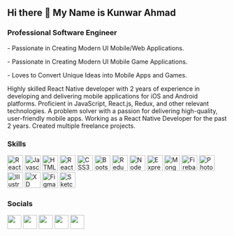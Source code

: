 <h2> Hi there 👋 My Name is Kunwar Ahmad </h2>
<h3> Professional Software Engineer </h3>
<p>- Passionate in Creating Modern UI Mobile/Web Applications.</p>
<p>- Passionate in Creating Modern UI Mobile Game Applications.</p>
<p>- Loves to Convert Unique Ideas into Mobile Apps and Games.</p>



Highly skilled React Native developer with 2 years of experience in developing and delivering mobile applications for iOS and Android platforms. Proficient in JavaScript, React.js, Redux, and other relevant technologies. A problem solver with a passion for delivering high-quality, user-friendly mobile apps. Working as a React Native Developer for the past 2 years. Created multiple freelance projects. 


<h3>Skills</h3>

<p align="left" dir="auto">
<a href="https://developer.mozilla.org/en-US/docs/Web/JavaScript" rel="nofollow"><img src="https://toppng.com/uploads/preview/react-native-svg-transformer-allows-you-import-svg-aperture-science-innovators-logo-11562851994zqcpwozsvy.png" width="36" height="36" alt="React Native" style="max-width: 100%;"></a>
<a href="https://developer.mozilla.org/en-US/docs/Web/JavaScript" rel="nofollow"><img src="https://raw.githubusercontent.com/danielcranney/readme-generator/main/public/icons/skills/javascript-colored.svg" width="36" height="36" alt="Javascript" style="max-width: 100%;"></a>
<a href="https://developer.mozilla.org/en-US/docs/Glossary/HTML5" rel="nofollow"><img src="https://raw.githubusercontent.com/danielcranney/readme-generator/main/public/icons/skills/html5-colored.svg" width="36" height="36" alt="HTML5" style="max-width: 100%;"></a>
<a href="https://reactjs.org/" rel="nofollow"><img src="https://raw.githubusercontent.com/danielcranney/readme-generator/main/public/icons/skills/react-colored.svg" width="36" height="36" alt="React" style="max-width: 100%;"></a>
<a href="https://www.w3.org/TR/CSS/#css" rel="nofollow"><img src="https://raw.githubusercontent.com/danielcranney/readme-generator/main/public/icons/skills/css3-colored.svg" width="36" height="36" alt="CSS3" style="max-width: 100%;"></a>
<a href="https://getbootstrap.com/" rel="nofollow"><img src="https://raw.githubusercontent.com/danielcranney/readme-generator/main/public/icons/skills/bootstrap-colored.svg" width="36" height="36" alt="Bootstrap" style="max-width: 100%;"></a>
<a href="https://redux.js.org/" rel="nofollow"><img src="https://raw.githubusercontent.com/danielcranney/readme-generator/main/public/icons/skills/redux-colored.svg" width="36" height="36" alt="Redux" style="max-width: 100%;"></a>
<a href="https://nodejs.org/en/" rel="nofollow"><img src="https://raw.githubusercontent.com/danielcranney/readme-generator/main/public/icons/skills/nodejs-colored.svg" width="36" height="36" alt="NodeJS" style="max-width: 100%;"></a>
<a href="https://expressjs.com/" rel="nofollow"><img src="https://raw.githubusercontent.com/danielcranney/readme-generator/main/public/icons/skills/express-colored-dark.svg" width="36" height="36" alt="Express" style="max-width: 100%;"></a>
<a href="https://www.mongodb.com/" rel="nofollow"><img src="https://raw.githubusercontent.com/danielcranney/readme-generator/main/public/icons/skills/mongodb-colored.svg" width="36" height="36" alt="MongoDB" style="max-width: 100%;"></a>
<a href="https://firebase.google.com/" rel="nofollow"><img src="https://raw.githubusercontent.com/danielcranney/readme-generator/main/public/icons/skills/firebase-colored.svg" width="36" height="36" alt="Firebase" style="max-width: 100%;"></a>
<a href="https://www.adobe.com/uk/products/photoshop.html" rel="nofollow"><img src="https://raw.githubusercontent.com/danielcranney/readme-generator/main/public/icons/skills/photoshop-colored-dark.svg" width="36" height="36" alt="Photoshop" style="max-width: 100%;"></a>
<a href="/SinghDigamber/SinghDigamber/blob/main/adobe.com/uk/products/illustrator.html"><img src="https://raw.githubusercontent.com/danielcranney/readme-generator/main/public/icons/skills/illustrator-colored-dark.svg" width="36" height="36" alt="Illustrator" style="max-width: 100%;"></a>
<a href="https://www.adobe.com/uk/products/xd.html" rel="nofollow"><img src="https://raw.githubusercontent.com/danielcranney/readme-generator/main/public/icons/skills/xd-colored-dark.svg" width="36" height="36" alt="XD" style="max-width: 100%;"></a>
<a href="https://www.figma.com/" rel="nofollow"><img src="https://raw.githubusercontent.com/danielcranney/readme-generator/main/public/icons/skills/figma-colored.svg" width="36" height="36" alt="Figma" style="max-width: 100%;"></a>
<a href="https://www.sketch.com/" rel="nofollow"><img src="https://raw.githubusercontent.com/danielcranney/readme-generator/main/public/icons/skills/sketch-colored.svg" width="36" height="36" alt="Sketch" style="max-width: 100%;"></a>
</p>



<h3>Socials</h3>

<p align="left" dir="auto">
<a href="https://github.com/kunwarmahmad"><img src="https://raw.githubusercontent.com/danielcranney/readme-generator/main/public/icons/socials/github-dark.svg" width="32" height="32" style="max-width: 100%;"></a> 
<a href="https://www.instagram.com/kunwar_m_ahmad/" rel="nofollow"><img src="https://raw.githubusercontent.com/danielcranney/readme-generator/main/public/icons/socials/instagram.svg" width="32" height="32" style="max-width: 100%;"></a> 
<a href="https://www.linkedin.com/in/kunwar-m-ahmad/" rel="nofollow"><img src="https://raw.githubusercontent.com/danielcranney/readme-generator/main/public/icons/socials/linkedin.svg" width="32" height="32" style="max-width: 100%;"></a> 
<a href="https://twitter.com/kunwar_m_ahmad" rel="nofollow"><img src="https://raw.githubusercontent.com/danielcranney/readme-generator/main/public/icons/socials/twitter.svg" width="32" height="32" style="max-width: 100%;"></a> 
<a href="https://www.youtube.com/channel/UCo3hkIMSXsWrXl4sxPWi3nA" rel="nofollow"><img src="https://raw.githubusercontent.com/danielcranney/readme-generator/main/public/icons/socials/youtube.svg" width="32" height="32" style="max-width: 100%;"></a></p>
